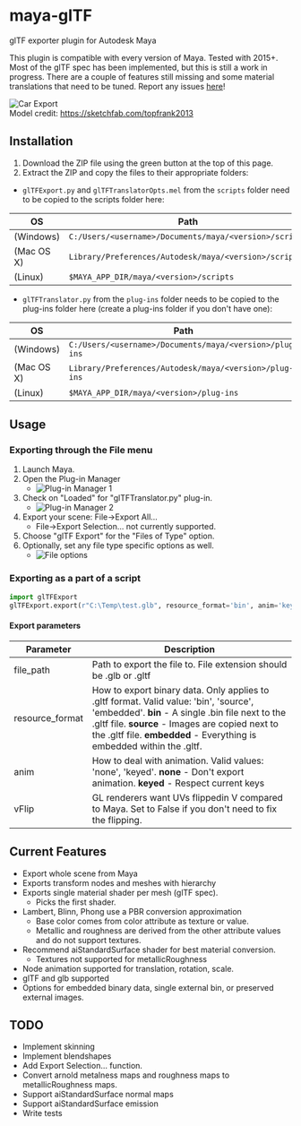 # maya-glTF
glTF exporter plugin for Autodesk Maya

This plugin is compatible with every version of Maya.  Tested with 2015+.  Most of the glTF spec has been implemented, but this is still a work in progress.  There are a couple of features still missing and some material translations that need to be tuned.  Report any issues [here](https://github.com/matiascodesal/maya-glTF/issues)!

![Car Export](https://github.com/matiascodesal/maya-glTF/blob/master/doc/images/car.PNG)  
Model credit: https://sketchfab.com/topfrank2013

## Installation
1. Download the ZIP file using the green button at the top of this page.  
1. Extract the ZIP and copy the files to their appropriate folders:  
- `glTFExport.py` and `glTFTranslatorOpts.mel` from the `scripts` folder need to be copied to the scripts folder here:   

| OS | Path |
|---------|----------|
|(Windows)|  `C:/Users/<username>/Documents/maya/<version>/scripts`|  
|(Mac OS X) |`Library/Preferences/Autodesk/maya/<version>/scripts`|  
|(Linux)  |  `$MAYA_APP_DIR/maya/<version>/scripts`|  

- `glTFTranslator.py` from the `plug-ins` folder needs to be copied to the plug-ins folder here (create a plug-ins folder if you don't have one):  

| OS | Path |
|----|-----|
(Windows) | `C:/Users/<username>/Documents/maya/<version>/plug-ins`  
(Mac OS X) |`Library/Preferences/Autodesk/maya/<version>/plug-ins`  
(Linux)   | `$MAYA_APP_DIR/maya/<version>/plug-ins`  

## Usage

### Exporting through the File menu
1. Launch Maya.
1. Open the Plug-in Manager
   - ![Plug-in Manager 1](https://github.com/matiascodesal/maya-glTF/blob/master/doc/images/find-plug-man.PNG)
1. Check on "Loaded" for "glTFTranslator.py" plug-in.
   - ![Plug-in Manager 2](https://github.com/matiascodesal/maya-glTF/blob/master/doc/images/plug-in-man.PNG)
1. Export your scene: File->Export All...
   - File->Export Selection... not currently supported.
1. Choose "glTF Export" for the "Files of Type" option.
1. Optionally, set any file type specific options as well.
   - ![File options](https://github.com/matiascodesal/maya-glTF/blob/master/doc/images/file-type-opts.PNG)


### Exporting as a part of a script
```python
import glTFExport   
glTFExport.export(r"C:\Temp\test.glb", resource_format='bin', anim='keyed', vflip=True)
```
#### Export parameters

| Parameter | Description |   
| --------- | ----------- |   
|file_path|Path to export the file to.  File extension should be .glb or .gltf|   
|resource_format| How to export binary data. Only applies to .gltf format.  Valid value: 'bin', 'source', 'embedded'. **bin** - A single .bin file next to the .gltf file. **source** - Images are copied next to the .gltf file. **embedded** - Everything is embedded within the .gltf.|   
|anim|How to deal with animation. Valid values: 'none', 'keyed'.  **none** - Don't export animation. **keyed** - Respect current keys|   
|vFlip|GL renderers want UVs flippedin V compared to Maya.  Set to False if you don't need to fix the flipping.|   

## Current Features
- Export whole scene from Maya
- Exports transform nodes and meshes with hierarchy
- Exports single material shader per mesh (glTF spec).
   - Picks the first shader.
- Lambert, Blinn, Phong use a PBR conversion approximation
   - Base color comes from color attribute as texture or value.
   - Metallic and roughness are derived from the other attribute values and do not support textures.
- Recommend aiStandardSurface shader for best material conversion.
   - Textures not supported for metallicRoughness
- Node animation supported for translation, rotation, scale.
- glTF and glb supported
- Options for embedded binary data, single external bin, or preserved external images.
   
## TODO
- Implement skinning
- Implement blendshapes
- Add Export Selection... function.
- Convert arnold metalness maps and roughness maps to metallicRoughness maps.
- Support aiStandardSurface normal maps
- Support aiStandardSurface emission
- Write tests
